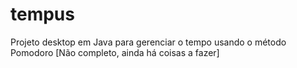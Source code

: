 # tempus
Projeto desktop em Java para gerenciar o tempo usando o método Pomodoro
[Não completo, ainda há coisas a fazer]
